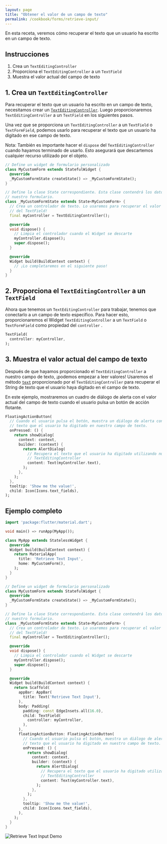 ```yaml
---
layout: page
title: "Obtener el valor de un campo de texto"
permalink: /cookbook/forms/retrieve-input/
---
```


En esta receta, veremos cómo recuperar el texto que un usuario ha escrito en un campo de texto.

## Instrucciones

  1. Crea un `TextEditingController`
  2. Proporciona el `TextEditingController` a un `TextField`
  3. Muestra el valor actual del campo de texto

## 1. Crea un `TextEditingController`

Para recuperar el texto que un usuario ha escrito en un campo de texto, necesitamos crear un [`TextEditingController`](https://docs.flutter.io/flutter/widgets/TextEditingController-class.html).
Luego proporcionaremos `TextEditingController` a un `TextField` en los siguientes pasos.

Una vez que se proporciona un `TextEditingController` a un `TextField` o `TextFormField`,
podemos usarlo para recuperar el texto que un usuario ha digitado en ese campo de texto.

Nota: También es importante hacer el `dispose` del `TextEditingController` cuando hayamos terminado de usarlo. Esto asegurará que descartemos cualquier recurso utilizado por el objeto.

<!-- skip -->
```dart
// Define un widget de formulario personalizado
class MyCustomForm extends StatefulWidget {
  @override
  _MyCustomFormState createState() => _MyCustomFormState();
}

// Define la clase State correspondiente. Esta clase contendrá los datos relacionados con
// nuestro formulario.
class _MyCustomFormState extends State<MyCustomForm> {
  // Crea un controlador de texto. Lo usaremos para recuperar el valor actual
  // del TextField!
  final myController = TextEditingController();

  @override
  void dispose() {
    // Limpia el controlador cuando el Widget se descarte
    myController.dispose();
    super.dispose();
  }

  @override
  Widget build(BuildContext context) {
    // ¡Lo completaremos en el siguiente paso!
  }
}
```

## 2. Proporciona el `TextEditingController` a un `TextField`

Ahora que tenemos un `TextEditingController` para trabajar, tenemos que conectarlo a un  campo de texto específico. Para hacer esto, proporcionaremos el Widget `TextEditingController` 
a un `TextField` o `TextFormField`  como propiedad del `controller` .

<!-- skip -->
```dart
TextField(
  controller: myController,
);
```

## 3. Muestra el valor actual del campo de texto

Después de que hayamos proporcionado el `TextEditingController` a nuestro campo de texto, ¡podemos empezar a leer valores! Usaremos el método [`text`](https://docs.flutter.io/flutter/widgets/TextEditingController/text.html) 
proporcionado por el `TextEditingController` para recuperar el String de texto que el usuario haya digitado en el campo de texto.

En este ejemplo, mostraremos un cuadro de diálogo de alerta con el valor actual del campo de texto cuando el usuario pulsa un botón de acción flotante.  

<!-- skip -->
```dart
FloatingActionButton(
  // Cuando el usuario pulsa el botón, muestra un diálogo de alerta con el
  // texto que el usuario ha digitado en nuestro campo de texto.
  onPressed: () {
    return showDialog(
      context: context,
      builder: (context) {
        return AlertDialog(
          // Recupera el texto que el usuario ha digitado utilizando nuestro
          // TextEditingController
          content: Text(myController.text),
        );
      },
    );
  },
  tooltip: 'Show me the value!',
  child: Icon(Icons.text_fields),
);
```

## Ejemplo completo

```dart
import 'package:flutter/material.dart';

void main() => runApp(MyApp());

class MyApp extends StatelessWidget {
  @override
  Widget build(BuildContext context) {
    return MaterialApp(
      title: 'Retrieve Text Input',
      home: MyCustomForm(),
    );
  }
}

// Define un widget de formulario personalizado
class MyCustomForm extends StatefulWidget {
  @override
  _MyCustomFormState createState() => _MyCustomFormState();
}

// Define la clase State correspondiente. Esta clase contendrá los datos relacionados con
// nuestro formulario.
class _MyCustomFormState extends State<MyCustomForm> {
  // Crea un controlador de texto. Lo usaremos para recuperar el valor actual
  // del TextField!
  final myController = TextEditingController();

  @override
  void dispose() {
    // Limpia el controlador cuando el Widget se descarte
    myController.dispose();
    super.dispose();
  }

  @override
  Widget build(BuildContext context) {
    return Scaffold(
      appBar: AppBar(
        title: Text('Retrieve Text Input'),
      ),
      body: Padding(
        padding: const EdgeInsets.all(16.0),
        child: TextField(
          controller: myController,
        ),
      ),
      floatingActionButton: FloatingActionButton(
        // Cuando el usuario pulsa el botón, muestra un diálogo de alerta con el
        // texto que el usuario ha digitado en nuestro campo de texto.
        onPressed: () {
          return showDialog(
            context: context,
            builder: (context) {
              return AlertDialog(
                // Recupera el texto que el usuario ha digitado utilizando nuestro
                // TextEditingController
                content: Text(myController.text),
              );
            },
          );
        },
        tooltip: 'Show me the value!',
        child: Icon(Icons.text_fields),
      ),
    );
  }
}
```

![Retrieve Text Input Demo](/images/cookbook/retrieve-input.gif)
